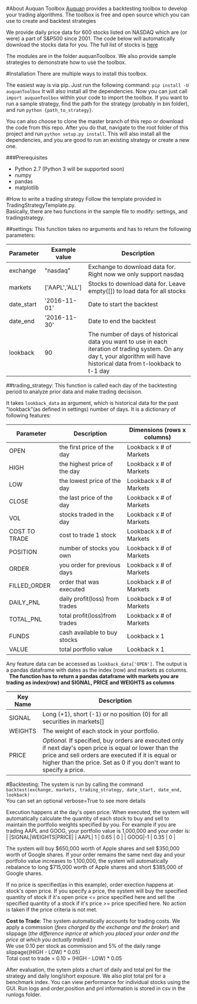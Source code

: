 #About Auquan Toolbox
[Auquan](http://www.auquan.com) provides a backtesting toolbox to develop your trading algorithms. The toolbox is free and open source which you can use to create and backtest strategies

We provide daily price data for 600 stocks listed on NASDAQ which are (or were) a part of S&P500 since 2001. The code below will automatically download the stocks data for you. The full list of stocks is [here](https://raw.githubusercontent.com/Auquan/auquan-historical-data/master/nasdaq/nasdaq.txt)

The modules are in the folder auquanToolbox. We also provide sample strategies to demonstrate how to use the toolbox.

#Installation
There are multiple ways to install this toolbox.

The easiest way is via pip. Just run the following command:
`pip install -U auquanToolbox`
It will also install all the dependencies. Now you can just call `import auquanToolbox` within your code to import the toolbox. If you want to run a sample strategy, find the path for the strategy (probably in bin folder), and run `python {path_to_strategy}`.

You can also choose to clone the master branch of this repo or download the code from this repo. After you do that, navigate to the root folder of this project and run `python setup.py install`. This will also install all the dependencies, and you are good to run an existing strategy or create a new one.

###Prerequisites
- Python 2.7 (Python 3 will be supported soon)
- numpy
- pandas
- matplotlib


#How to write a trading strategy
Follow the template provided in TradingStrategyTemplate.py.  
Basically, there are two functions in the sample file to modify: settings, and tradingstrategy.

##settings:
This function takes no arguments and has to return the following parameters:

| Parameter | Example value | Description |
| --------- | ------------- | ----------- |
|exchange | "nasdaq"   |       Exchange to download data for. Right now we only support nasdaq
|markets | ['AAPL','ALL']|     Stocks to download data for. Leave empty([]) to load data for all stocks
|date_start | '2016-11-01'|    Date to start the backtest
|date_end | '2016-11-30'   |   Date to end the backtest
|lookback | 90              |  The number of days of historical data you want to use in each iteration of trading system. On any day t, your algorithm will have historical data from t-lookback to t-1 day

##trading_strategy:
This function is called each day of the backtesting period to analyze prior data and make trading decisison.  

It takes `lookback_data` as argument, which is historical data for the past "lookback"(as defined in settings) number of days. It is a dictionary of following features:

| Parameter | Description | Dimensions (rows x columns) |
| --- | --- | --- |
|OPEN		|the first price of the day	|Lookback x # of Markets
|HIGH		|the highest price of the day	|Lookback x # of Markets
|LOW		|the lowest price of the day	|Lookback x # of Markets
|CLOSE		|the last price of the day	|Lookback x # of Markets
|VOL		|stocks traded in the day	|Lookback x # of Markets
|COST TO TRADE	|cost to trade 1 stock		|Lookback x # of Markets
|POSITION	|number of stocks you own	|Lookback x # of Markets
|ORDER		|you order for previous days	|Lookback x # of Markets
|FILLED_ORDER 	|order that was executed	|Lookback x # of Markets
|DAILY_PNL 	|daily profit(loss) from trades	|Lookback x # of Markets
|TOTAL_PNL 	|total profit(loss)from trades	|Lookback x # of Markets
|FUNDS 		|cash available to buy stocks	|Lookback x 1
|VALUE 		|total portfolio value		|Lookback x 1
     
Any feature data can be accessed as `lookback_data['OPEN']`. The output is a pandas dataframe with dates as the index (row) and markets as columns. 
    
**The function has to return a pandas dataframe with markets you are trading as index(row) and SIGNAL, PRICE and WEIGHTS as columns**  

| Key Name | Description |
| --- | --- |
| SIGNAL	| Long (+1), short (-1) or no position (0) for all securities in markets[]
| WEIGHTS | The weight of each stock in your portfolio.
| PRICE	| *Optional.* If specified, buy orders are executed only if next day's open price is equal or lower than the price and sell orders are executed if it is equal or higher than the price. Set as 0 if you don't want to specify a price.

    
#Backtesting:
The system is run by calling the command  
`backtest(exchange, markets, trading_strategy, date_start, date_end, lookback)`  
You can set an optional verbose=True to see more details  

Execution happens at the day's open price. When executed, the system will automatically calculate the quantity of each stock to buy and sell to maintain the portfolio weights specified by you. For example if you are trading AAPL and GOOG, your portfolio value is 1,000,000 and your order is:
| |SIGNAL|WEIGHTS|PRICE|
| AAPL| 1 | 0.65 | 0 |
| GOOG|-1 | 0.35 | 0 |

The system will buy $650,000 worth of Apple shares and sell $350,000 worth of Google shares. If your order remains the same next day and your portfolio value increases to 1,100,000, the system will automatically rebalance to long $715,000 worth of Apple shares and short $385,000 of Google shares. 

If no price is specified(as in this example), order exection happens at stock's open price. If you specify a price, the system will buy the specified quantity of stock if it's open price <= price specified here and sell the specified quantity of a stock if it's price >= price specified here. No action is taken if the price criteria is not met. 

**Cost to Trade**: The system automatically accounts for trading costs. We apply a commssion (*fees charged by the exchange and the broker*) and slippage (*the difference inprice at which you placed your order and the price at which you actually traded.*)  
We use 0.10 per stock as commission and 5% of the daily range slippage((HIGH - LOW) * 0.05)  
Total cost to trade = 0.10 + (HIGH - LOW) * 0.05  

After evaluation, the sytem plots a chart of daily and total pnl for the strategy and daily long/short exposure. We also plot total pnl for a benchmark index.
You can view performance for individual stocks using the GUI.
Run logs and order,position and pnl information is stored in csv in the runlogs folder.

